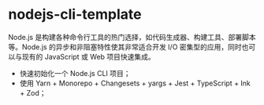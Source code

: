# nodejs-cli-template

Node.js 是构建各种命令行工具的热门选择，如代码生成器、构建工具、部署脚本等。Node.js 的异步和非阻塞特性使其非常适合开发 I/O 密集型的应用，同时也可以与现有的 JavaScript 或 Web 项目快速集成。

- 快速初始化一个 Node.js CLI 项目；
- 使用 Yarn + Monorepo + Changesets + yargs + Jest + TypeScript + Ink + Zod；

